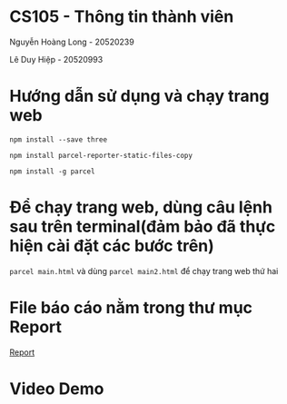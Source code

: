 # CS105 - Thông tin thành viên
Nguyễn Hoàng Long - 20520239

Lê Duy Hiệp - 20520993
# Hướng dẫn sử dụng và chạy trang web
`npm install --save three`

`npm install parcel-reporter-static-files-copy`

`npm install -g parcel`
# Để chạy trang web, dùng câu lệnh sau trên terminal(đảm bảo đã thực hiện cài đặt các bước trên)
`parcel main.html`
và dùng `parcel main2.html` để chạy trang web thứ hai
# File báo cáo nằm trong thư mục Report
[Report](report/Report.docx)
# Video Demo

